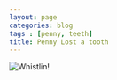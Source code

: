 ```yaml
---
layout: page
categories: blog
tags : [penny, teeth]
title: Penny Lost a tooth
---
```



![Whistlin!](/assets/images/missing_tooth.jpg)

